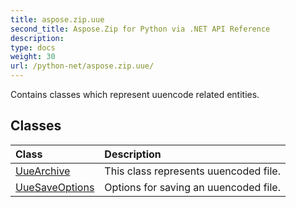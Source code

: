 ```yaml
---
title: aspose.zip.uue
second_title: Aspose.Zip for Python via .NET API Reference
description: 
type: docs
weight: 30
url: /python-net/aspose.zip.uue/
---
```



Contains classes which represent uuencode related entities.

## Classes
| Class | Description |
| :- | :- |
|[UueArchive](/zip/python-net/aspose.zip.uue/uuearchive/)|This class represents uuencoded file.|
|[UueSaveOptions](/zip/python-net/aspose.zip.uue/uuesaveoptions/)|Options for saving an uuencoded file.|
